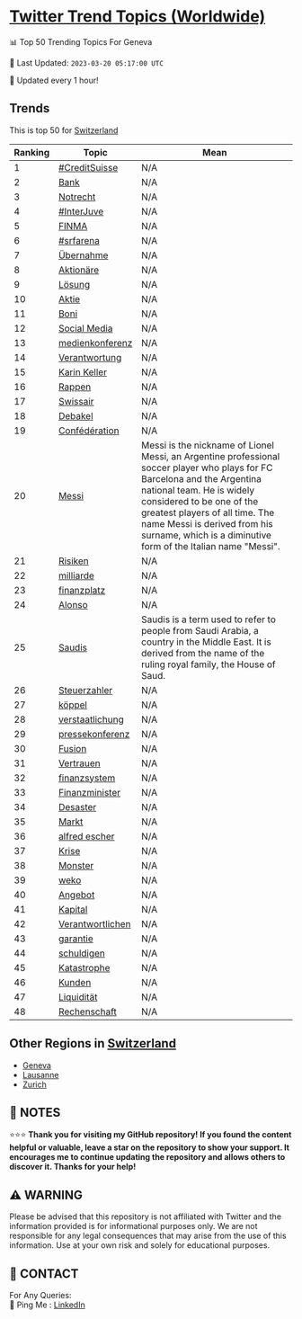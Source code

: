 [Twitter Trend Topics (Worldwide)](https://github.com/ErcinDedeoglu/Twitter-Trend-Topics)
==========


📊 Top 50 Trending Topics For Geneva

📆 Last Updated: `2023-03-20 05:17:00 UTC`

🔧 Updated every 1 hour!


## Trends

This is top 50 for [Switzerland](</Switzerland>)

| Ranking | Topic | Mean |
| ------- | ------------ | ------------ |
| 1 | [#CreditSuisse](http://twitter.com/search?q=%23CreditSuisse) | N/A |
| 2 | [Bank](http://twitter.com/search?q=Bank) | N/A |
| 3 | [Notrecht](http://twitter.com/search?q=Notrecht) | N/A |
| 4 | [#InterJuve](http://twitter.com/search?q=%23InterJuve) | N/A |
| 5 | [FINMA](http://twitter.com/search?q=FINMA) | N/A |
| 6 | [#srfarena](http://twitter.com/search?q=%23srfarena) | N/A |
| 7 | [Übernahme](http://twitter.com/search?q=%c3%9cbernahme) | N/A |
| 8 | [Aktionäre](http://twitter.com/search?q=Aktion%c3%a4re) | N/A |
| 9 | [Lösung](http://twitter.com/search?q=L%c3%b6sung) | N/A |
| 10 | [Aktie](http://twitter.com/search?q=Aktie) | N/A |
| 11 | [Boni](http://twitter.com/search?q=Boni) | N/A |
| 12 | [Social Media](http://twitter.com/search?q=Social+Media) | N/A |
| 13 | [medienkonferenz](http://twitter.com/search?q=medienkonferenz) | N/A |
| 14 | [Verantwortung](http://twitter.com/search?q=Verantwortung) | N/A |
| 15 | [Karin Keller](http://twitter.com/search?q=Karin+Keller) | N/A |
| 16 | [Rappen](http://twitter.com/search?q=Rappen) | N/A |
| 17 | [Swissair](http://twitter.com/search?q=Swissair) | N/A |
| 18 | [Debakel](http://twitter.com/search?q=Debakel) | N/A |
| 19 | [Confédération](http://twitter.com/search?q=Conf%c3%a9d%c3%a9ration) | N/A |
| 20 | [Messi](http://twitter.com/search?q=Messi) | Messi is the nickname of Lionel Messi, an Argentine professional soccer player who plays for FC Barcelona and the Argentina national team. He is widely considered to be one of the greatest players of all time. The name Messi is derived from his surname, which is a diminutive form of the Italian name "Messi". |
| 21 | [Risiken](http://twitter.com/search?q=Risiken) | N/A |
| 22 | [milliarde](http://twitter.com/search?q=milliarde) | N/A |
| 23 | [finanzplatz](http://twitter.com/search?q=finanzplatz) | N/A |
| 24 | [Alonso](http://twitter.com/search?q=Alonso) | N/A |
| 25 | [Saudis](http://twitter.com/search?q=Saudis) | Saudis is a term used to refer to people from Saudi Arabia, a country in the Middle East. It is derived from the name of the ruling royal family, the House of Saud. |
| 26 | [Steuerzahler](http://twitter.com/search?q=Steuerzahler) | N/A |
| 27 | [köppel](http://twitter.com/search?q=k%c3%b6ppel) | N/A |
| 28 | [verstaatlichung](http://twitter.com/search?q=verstaatlichung) | N/A |
| 29 | [pressekonferenz](http://twitter.com/search?q=pressekonferenz) | N/A |
| 30 | [Fusion](http://twitter.com/search?q=Fusion) | N/A |
| 31 | [Vertrauen](http://twitter.com/search?q=Vertrauen) | N/A |
| 32 | [finanzsystem](http://twitter.com/search?q=finanzsystem) | N/A |
| 33 | [Finanzminister](http://twitter.com/search?q=Finanzminister) | N/A |
| 34 | [Desaster](http://twitter.com/search?q=Desaster) | N/A |
| 35 | [Markt](http://twitter.com/search?q=Markt) | N/A |
| 36 | [alfred escher](http://twitter.com/search?q=alfred+escher) | N/A |
| 37 | [Krise](http://twitter.com/search?q=Krise) | N/A |
| 38 | [Monster](http://twitter.com/search?q=Monster) | N/A |
| 39 | [weko](http://twitter.com/search?q=weko) | N/A |
| 40 | [Angebot](http://twitter.com/search?q=Angebot) | N/A |
| 41 | [Kapital](http://twitter.com/search?q=Kapital) | N/A |
| 42 | [Verantwortlichen](http://twitter.com/search?q=Verantwortlichen) | N/A |
| 43 | [garantie](http://twitter.com/search?q=garantie) | N/A |
| 44 | [schuldigen](http://twitter.com/search?q=schuldigen) | N/A |
| 45 | [Katastrophe](http://twitter.com/search?q=Katastrophe) | N/A |
| 46 | [Kunden](http://twitter.com/search?q=Kunden) | N/A |
| 47 | [Liquidität](http://twitter.com/search?q=Liquidit%c3%a4t) | N/A |
| 48 | [Rechenschaft](http://twitter.com/search?q=Rechenschaft) | N/A |



## Other Regions in [Switzerland](</Switzerland>)

* [Geneva](</Switzerland/Geneva.md>)
* [Lausanne](</Switzerland/Lausanne.md>)
* [Zurich](</Switzerland/Zurich.md>)



## 📝 NOTES

⭐⭐⭐ **Thank you for visiting my GitHub repository! If you found the content helpful or valuable, leave a star on the repository to show your support. It encourages me to continue updating the repository and allows others to discover it. Thanks for your help!**


## ⚠️ WARNING

Please be advised that this repository is not affiliated with Twitter and the information provided is for informational purposes only. We are not responsible for any legal consequences that may arise from the use of this information. Use at your own risk and solely for educational purposes.


## 📨 CONTACT

 For Any Queries:  
            🏓 Ping Me : [LinkedIn](https://www.linkedin.com/in/ercindedeoglu/)

